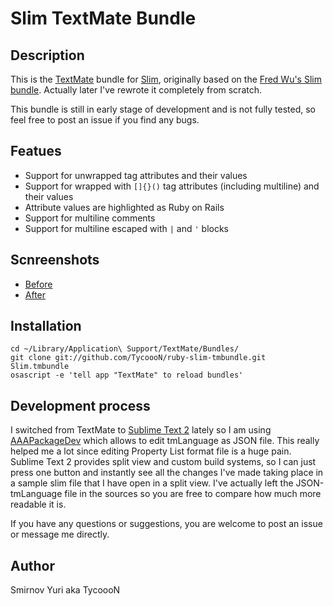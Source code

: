 # Slim TextMate Bundle

## Description

This is the [TextMate](http://macromates.com/) bundle for [Slim](http://slim-lang.com/), originally based on the [Fred Wu's Slim bundle](http://github.com/fredwu/ruby-slim-tmbundle). Actually later I've rewrote it completely from scratch.

This bundle is still in early stage of development and is not fully tested, so feel free to post an issue if you find any bugs.

## Featues

- Support for unwrapped tag attributes and their values
- Support for wrapped with `[]{}()` tag attributes (including multiline) and their values
- Attribute values are highlighted as Ruby on Rails
- Support for multiline comments
- Support for multiline escaped with `|` and `'` blocks

## Scnreenshots

- [Before](http://dl.dropbox.com/u/8231702/Screenshots/qhc8gy6j%7E2i%7E.png)
- [After](http://dl.dropbox.com/u/8231702/Screenshots/a5_r-_6_4jom.png)

## Installation

    cd ~/Library/Application\ Support/TextMate/Bundles/
    git clone git://github.com/TycoooN/ruby-slim-tmbundle.git Slim.tmbundle
    osascript -e 'tell app "TextMate" to reload bundles'

## Development process

I switched from TextMate to [Sublime Text 2](http://www.sublimetext.com/2) lately so I am using [AAAPackageDev](https://github.com/SublimeText/AAAPackageDev) which allows to edit tmLanguage as JSON file. This really helped me a lot since editing Property List format file is a huge pain. Sublime Text 2 provides split view and custom build systems, so I can just press one button and instantly see all the changes I've made taking place in a sample slim file that I have open in a split view. I've actually left the JSON-tmLanguage file in the sources so you are free to compare how much more readable it is.

If you have any questions or suggestions, you are welcome to post an issue or message me directly.

## Author

Smirnov Yuri aka TycoooN
